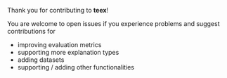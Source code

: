 Thank you for contributing to **teex**!

You are welcome to open issues if you experience problems and suggest contributions for 

  - improving evaluation metrics
  - supporting more explanation types 
  - adding datasets
  - supporting / adding other functionalities
